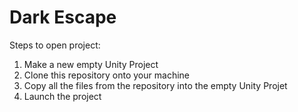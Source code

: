 # Dark Escape

Steps to open project:

1. Make a new empty Unity Project
2. Clone this repository onto your machine
3. Copy all the files from the repository into the empty Unity Projet
4. Launch the project
